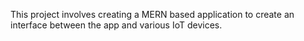 This project involves creating a MERN based application to create an interface between the app and various IoT devices.

